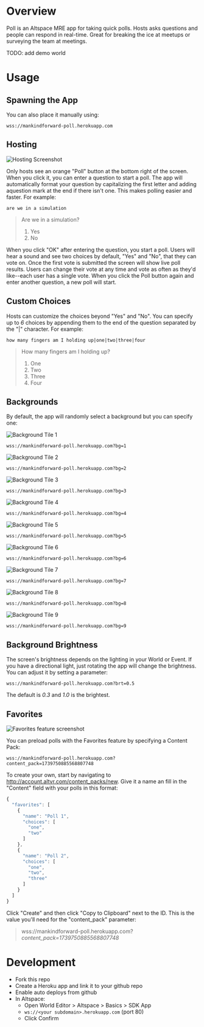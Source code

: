 # Overview

Poll is an Altspace MRE app for taking quick polls. Hosts asks questions and people can respond in real-time. Great for breaking the ice at meetups or surveying the team at meetings.

TODO: add demo world

# Usage

## Spawning the App

You can also place it manually using:

```
wss://mankindforward-poll.herokuapp.com
```

## Hosting

![Hosting Screenshot](https://github.com/tuesy/poll/blob/main/hosting.png?raw=true)

Only hosts see an orange "Poll" button at the bottom right of the screen. When you click it, you can enter a question to start a poll. The app will automatically format your question by capitalizing the first letter and adding aquestion mark at the end if there isn't one. This makes polling easier and faster. For example:

```
are we in a simulation
```

> Are we in a simulation?
> 1. Yes
> 2. No

When you click "OK" after entering the question, you start a poll. Users will hear a sound and see two choices by default, "Yes" and "No", that they can vote on. Once the first vote is submitted the screen will show live poll results. Users can change their vote at any time and vote as often as they'd like--each user has a single vote. When you click the Poll button again and enter another question, a new poll will start.

## Custom Choices

Hosts can customize the choices beyond "Yes" and "No". You can specify up to *6* choices by appending them to the end of the question separated by the "|" character. For example:

```
how many fingers am I holding up|one|two|three|four
```

> How many fingers am I holding up?
> 1. One
> 2. Two
> 3. Three
> 4. Four

## Backgrounds

By default, the app will randomly select a background but you can specify one:

![Background Tile 1](https://github.com/tuesy/poll/blob/main/public/tile01.png?raw=true)
```
wss://mankindforward-poll.herokuapp.com?bg=1
```

![Background Tile 2](https://github.com/tuesy/poll/blob/main/public/tile02.png?raw=true)
```
wss://mankindforward-poll.herokuapp.com?bg=2
```

![Background Tile 3](https://github.com/tuesy/poll/blob/main/public/tile03.png?raw=true)
```
wss://mankindforward-poll.herokuapp.com?bg=3
```

![Background Tile 4](https://github.com/tuesy/poll/blob/main/public/tile04.png?raw=true)
```
wss://mankindforward-poll.herokuapp.com?bg=4
```

![Background Tile 5](https://github.com/tuesy/poll/blob/main/public/tile05.png?raw=true)
```
wss://mankindforward-poll.herokuapp.com?bg=5
```

![Background Tile 6](https://github.com/tuesy/poll/blob/main/public/tile06.png?raw=true)
```
wss://mankindforward-poll.herokuapp.com?bg=6
```

![Background Tile 7](https://github.com/tuesy/poll/blob/main/public/tile07.png?raw=true)
```
wss://mankindforward-poll.herokuapp.com?bg=7
```

![Background Tile 8](https://github.com/tuesy/poll/blob/main/public/tile08.png?raw=true)
```
wss://mankindforward-poll.herokuapp.com?bg=8
```

![Background Tile 9](https://github.com/tuesy/poll/blob/main/public/tile09.png?raw=true)
```
wss://mankindforward-poll.herokuapp.com?bg=9
```

## Background Brightness

The screen's brightness depends on the lighting in your World or Event. If you have a directional light, just rotating the app will change the brightness. You can adjust it by setting a parameter:

```
wss://mankindforward-poll.herokuapp.com?brt=0.5
```

The default is *0.3* and *1.0* is the brightest.

## Favorites

![Favorites feature screenshot](https://github.com/tuesy/poll/blob/main/favorites.png?raw=true)

You can preload polls with the Favorites feature by specifying a Content Pack:

```
wss://mankindforward-poll.herokuapp.com?content_pack=1739750885568807748
```

To create your own, start by navigating to http://account.altvr.com/content_packs/new. Give it a name an fill in the "Content" field with your polls in this format:

```javascript
{
  "favorites": [
    {
      "name": "Poll 1",
      "choices": [
        "one",
        "two"
      ]
    },
    {
      "name": "Poll 2",
      "choices": [
        "one",
        "two",
        "three"
      ]
    }
  ]
}
```

Click "Create" and then click "Copy to Clipboard" next to the ID. This is the value you'll need for the "content_pack" parameter:

> wss://mankindforward-poll.herokuapp.com?*content_pack=1739750885568807748*


# Development
* Fork this repo
* Create a Heroku app and link it to your github repo
* Enable auto deploys from github
* In Altspace:
  * Open World Editor > Altspace > Basics > SDK App
  * `ws://<your subdomain>.herokuapp.com` (port 80)
  * Click Confirm

